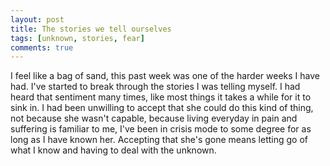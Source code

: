 ```yaml
---
layout: post
title: The stories we tell ourselves
tags: [unknown, stories, fear]
comments: true
---
```

I feel like a bag of sand, this past week was one of the harder weeks I have had. I've started to break through the stories I was telling myself. I had heard that sentiment many times, like most things it takes a while for it to sink in. I had been unwilling to accept that she could do this kind of thing, not because she wasn't capable, because living everyday in pain and suffering is familiar to me, I've been in crisis mode to some degree for as long as I have known her. Accepting that she's gone means letting go of what I know and having to deal with the unknown.
